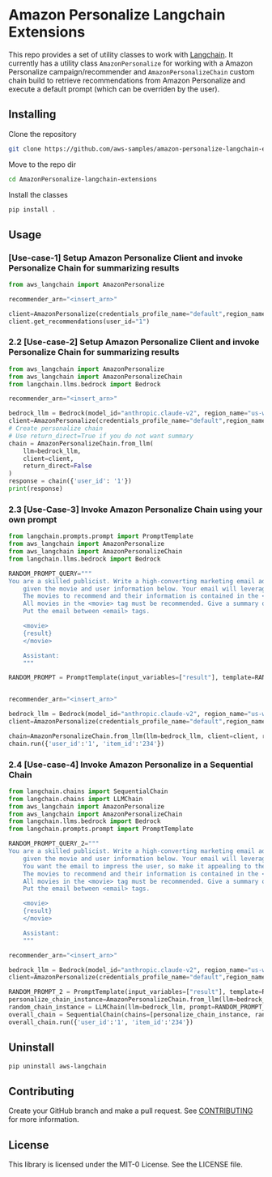 # Amazon Personalize Langchain Extensions
This repo provides a set of utility classes to work with [Langchain](https://github.com/hwchase17/langchain/tree/master). It currently has a utility class `AmazonPersonalize` for working with a Amazon Personalize campaign/recommender and `AmazonPersonalizeChain` custom chain build to retrieve recommendations from Amazon Personalize and execute a default prompt (which can be overriden by the user).

## Installing

Clone the repository
```bash
git clone https://github.com/aws-samples/amazon-personalize-langchain-extensions.git
```

Move to the repo dir
```bash
cd AmazonPersonalize-langchain-extensions
```


Install the classes
```bash
pip install .
```

## Usage

### [Use-case-1] Setup Amazon Personalize Client and invoke Personalize Chain for summarizing results

```python
from aws_langchain import AmazonPersonalize

recommender_arn="<insert_arn>"

client=AmazonPersonalize(credentials_profile_name="default",region_name="us-west-2",recommender_arn=recommender_arn)
client.get_recommendations(user_id="1")
```

### 2.2 [Use-case-2] Setup Amazon Personalize Client and invoke Personalize Chain for summarizing results

```python
from aws_langchain import AmazonPersonalize
from aws_langchain import AmazonPersonalizeChain
from langchain.llms.bedrock import Bedrock

recommender_arn="<insert_arn>"

bedrock_llm = Bedrock(model_id="anthropic.claude-v2", region_name="us-west-2")
client=AmazonPersonalize(credentials_profile_name="default",region_name="us-west-2",recommender_arn=recommender_arn)
# Create personalize chain
# Use return_direct=True if you do not want summary
chain = AmazonPersonalizeChain.from_llm(
    llm=bedrock_llm, 
    client=client,
    return_direct=False 
)
response = chain({'user_id': '1'})
print(response)
```

### 2.3 [Use-Case-3] Invoke Amazon Personalize Chain using your own prompt

```python
from langchain.prompts.prompt import PromptTemplate
from aws_langchain import AmazonPersonalize
from aws_langchain import AmazonPersonalizeChain
from langchain.llms.bedrock import Bedrock

RANDOM_PROMPT_QUERY="""
You are a skilled publicist. Write a high-converting marketing email advertising several movies available in a video-on-demand streaming platform next week, 
    given the movie and user information below. Your email will leverage the power of storytelling and persuasive language. 
    The movies to recommend and their information is contained in the <movie> tag. 
    All movies in the <movie> tag must be recommended. Give a summary of the movies and why the human should watch them. 
    Put the email between <email> tags.

    <movie>
    {result} 
    </movie>

    Assistant:
    """

RANDOM_PROMPT = PromptTemplate(input_variables=["result"], template=RANDOM_PROMPT_QUERY)


recommender_arn="<insert_arn>"

bedrock_llm = Bedrock(model_id="anthropic.claude-v2", region_name="us-west-2")
client=AmazonPersonalize(credentials_profile_name="default",region_name="us-west-2",recommender_arn=recommender_arn)

chain=AmazonPersonalizeChain.from_llm(llm=bedrock_llm, client=client, return_direct=False, prompt_template=RANDOM_PROMPT)
chain.run({'user_id':'1', 'item_id':'234'})
```
### 2.4 [Use-case-4] Invoke Amazon Personalize in a Sequential Chain 

```python
from langchain.chains import SequentialChain
from langchain.chains import LLMChain
from aws_langchain import AmazonPersonalize
from aws_langchain import AmazonPersonalizeChain
from langchain.llms.bedrock import Bedrock
from langchain.prompts.prompt import PromptTemplate

RANDOM_PROMPT_QUERY_2="""
You are a skilled publicist. Write a high-converting marketing email advertising several movies available in a video-on-demand streaming platform next week, 
    given the movie and user information below. Your email will leverage the power of storytelling and persuasive language. 
    You want the email to impress the user, so make it appealing to them.
    The movies to recommend and their information is contained in the <movie> tag. 
    All movies in the <movie> tag must be recommended. Give a summary of the movies and why the human should watch them. 
    Put the email between <email> tags.

    <movie>
    {result}
    </movie>

    Assistant:
    """

recommender_arn="<insert_arn>"

bedrock_llm = Bedrock(model_id="anthropic.claude-v2", region_name="us-west-2")
client=AmazonPersonalize(credentials_profile_name="default",region_name="us-west-2",recommender_arn=recommender_arn)

RANDOM_PROMPT_2 = PromptTemplate(input_variables=["result"], template=RANDOM_PROMPT_QUERY_2)
personalize_chain_instance=AmazonPersonalizeChain.from_llm(llm=bedrock_llm, client=client, return_direct=True)
random_chain_instance = LLMChain(llm=bedrock_llm, prompt=RANDOM_PROMPT_2)
overall_chain = SequentialChain(chains=[personalize_chain_instance, random_chain_instance], input_variables=["user_id"], verbose=True)
overall_chain.run({'user_id':'1', 'item_id':'234'})
```

## Uninstall
```bash
pip uninstall aws-langchain
```

## Contributing
Create your GitHub branch and make a pull request.
See [CONTRIBUTING](CONTRIBUTING.md#security-issue-notifications) for more information.

## License
This library is licensed under the MIT-0 License. See the LICENSE file.

